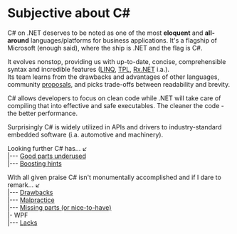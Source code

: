 # Subjective about C#

C# on .NET deserves to be noted as one of the most **eloquent** and **all-around** languages/platforms for business applications. It's a flagship of Microsoft (enough said), where the ship is .NET and the flag is C#.

It evolves nonstop, providing us with up-to-date, concise, comprehensible syntax and incredible features ([LINQ](https://stackoverflow.com/questions/2321724/where-can-i-get-a-good-concise-linq-cheatsheet), [TPL](https://docs.microsoft.com/en-us/dotnet/standard/parallel-programming/task-parallel-library-tpl), [Rx.NET](https://github.com/dotnet/reactive) i.a.).\
Its team learns from the drawbacks and advantages of other languages, community [proposals](https://github.com/dotnet/csharplang/tree/main/proposals), and picks trade-offs between readability and brevity.
 
C# allows developers to focus on clean code while .NET will take care of compiling that into effective and safe executables. The cleaner the code - the better performance.

Surprisingly C# is widely utilized in APIs and drivers to industry-standard embedded software (i.a. automotive and machinery).

Looking further C# has...&nbsp;↙️\
|--- [Good parts underused](readme+/deduced/cs-underused_parts.md)\
|--- [Boosting hints](readme+/deduced/cs-hints.md)

With all given praise C# isn't monumentally accomplished and if I dare to remark...&nbsp;↙️\
|--- [Drawbacks](readme+/audit/cs-drawbacks.md)\
|--- [Malpractice](readme+/audit/cs-malpractice.md)\
|--- [Missing parts (or nice-to-have)](readme+/audit/cs-lacks.md)\
|- WPF\
|--- [Lacks](readme+/wpf/readme+/wpf-drawbacks.md)
